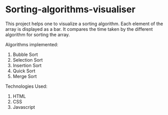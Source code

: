 # Sorting-algorithms-visualiser
This project helps one to visualize a sorting algorithm. Each element of the array is displayed as a bar. 
It compares the time taken by the different algorithm for sorting the array.

Algorithms implemented:
1. Bubble Sort
2. Selection Sort
3. Insertion Sort
4. Quick Sort
5. Merge Sort

Technologies Used:
1. HTML
2. CSS
3. Javascript
